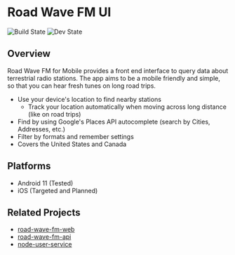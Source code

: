 # Road Wave FM UI

![Build State](https://github.com/LinkedMink/road_wave_fm_ui/actions/workflows/build-main.yml/badge.svg)
![Dev State](https://github.com/LinkedMink/road_wave_fm_ui/actions/workflows/lint-test-dev.yml/badge.svg)

## Overview

Road Wave FM for Mobile provides a front end interface to query data about terrestrial radio stations.
The app aims to be a mobile friendly and simple, so that you can hear fresh tunes on long road trips.

- Use your device's location to find nearby stations
  - Track your location automatically when moving across long distance (like on road trips)
- Find by using Google's Places API autocomplete (search by Cities, Addresses, etc.)
- Filter by formats and remember settings
- Covers the United States and Canada

## Platforms

- Android 11 (Tested)
- iOS (Targeted and Planned)

## Related Projects

- [road-wave-fm-web](https://github.com/LinkedMink/road-wave-fm-web)
- [road-wave-fm-api](https://github.com/LinkedMink/road-wave-fm-api)
- [node-user-service](https://github.com/LinkedMink/node-user-service)
